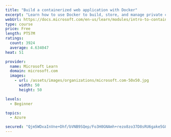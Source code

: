 ```yaml
---
title: "Build a containerized web application with Docker"
excerpt: "Learn how to use Docker to build, store, and manage private container images with the Azure Container Registry."
webUrl: https://docs.microsoft.com/en-us/learn/modules/intro-to-containers/
type: course
price: Free
length: PT57M
ratings:
  count: 3924
  average: 4.634047
heat: 51

provider:
  name: Microsoft Learn
  domain: microsoft.com
  images:
    - url: /assets/images/organizations/microsoft.com-50x50.jpg
      width: 50
      height: 50

levels:
  - Beginner

topics:
  - Azure

secured: "Qjm5WDxaInVne+Dhf/bVNB9SQep/Fo3H0GNAmh+rezo8zo37D8sRU6gake5G8RCHsvW1mrE3Hcwy1kxV8ZJ6tIAQJfReZ/TrFL5HVUosPCiXSpzKuogCC6DYLVBgxi4jTNJTLQS9Cpti0tVu7V2XLGTwP1q+29E9Eaa4tCKRahPLIMsfOinKAN31+dOo4mvH/HD5gAsC9N24AJdjY403DwT6AVWExmDQjpoJ/DEeoThkmUdnVIuBH7P+xndYIGC7APr/+je053GNBspclZitUU5fBRnmCCAxL5v+Bd7XMnLmAdP0PO1U0vS4747diaG+6dDCm2d5s4g5dQGCzgaNd7kahfw8EK1xtrG7TVFxdM/COTyEOSaI3go7JQ3gwOZRjube3S4Ho7Sv3QIaSpk3eY1TcaEUYh02JEmtZRuEq1I=;UHeEn5agzM5SfRCyQs3wdg=="
---
```


